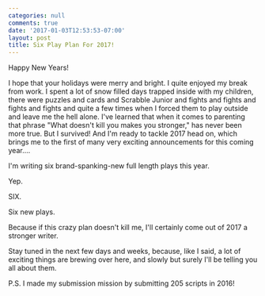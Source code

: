 ```yaml
---
categories: null
comments: true
date: '2017-01-03T12:53:53-07:00'
layout: post
title: Six Play Plan For 2017!
---
```


Happy New Years! 

I hope that your holidays were merry and bright. I quite enjoyed my break from work. I spent a lot of snow filled days trapped inside with my children, there were puzzles and cards and Scrabble Junior and fights and fights and fights and fights and quite a few times when I forced them to play outside and leave me the hell alone. I've learned that when it comes to parenting that phrase "What doesn't kill you makes you stronger," has never been more true. But I survived! And I'm ready to tackle 2017 head on, which brings me to the first of many very exciting announcements for this coming year....

I'm writing six brand-spanking-new full length plays this year.

Yep.

SIX.

Six new plays.

Because if this crazy plan doesn't kill me, I'll certainly come out of 2017 a stronger writer.

Stay tuned in the next few days and weeks, because, like I said, a lot of exciting things are brewing over here, and slowly but surely I'll be telling you all about them. 

P.S. I made my submission mission by submitting 205 scripts in 2016!